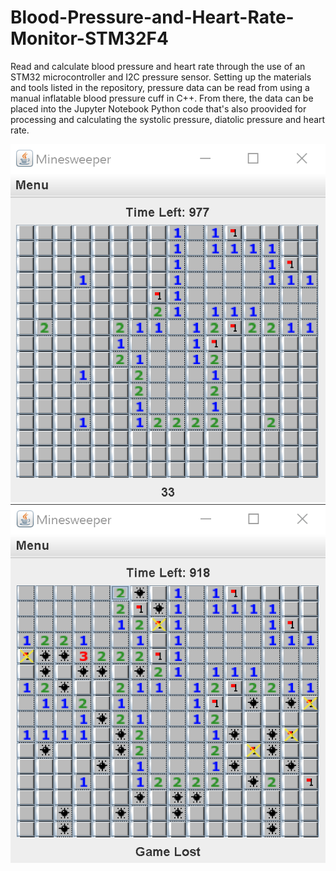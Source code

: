 # Blood-Pressure-and-Heart-Rate-Monitor-STM32F4

Read and calculate blood pressure and heart rate through the use of an STM32 microcontroller and I2C pressure sensor. Setting up the materials and tools listed in the repository, pressure data can be read from using a manual inflatable blood pressure cuff in C++. From there, the data can be placed into the Jupyter Notebook Python code that's also proovided for processing and calculating the systolic pressure, diatolic pressure and heart rate.

![Image1](https://github.com/KSukher/Minesweeper-Game/blob/main/MinesweeperEx1.png) ![Gameboard 2](https://github.com/KSukher/Minesweeper-Game/blob/main/MinesweeperEx2.png)
